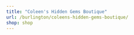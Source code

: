 ```yaml
---
title: "Coleen's Hidden Gems Boutique"
url: /burlington/coleens-hidden-gems-boutique/
shop: shop
---
```

